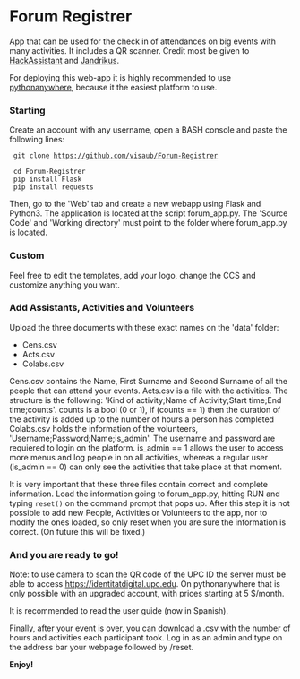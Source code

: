 # Forum Registrer

App that can be used for the check in of attendances on big events with many activities. It includes a QR scanner. Credit most be given to <a href="https://github.com/HackAssistant/registration">HackAssistant</a> and <a href="https://github.com/jandrikus">Jandrikus</a>.

For deploying this web-app it is highly recommended to use <a href='https://www.pythonanywhere.com'> pythonanywhere</a>, because it the easiest platform to use.

<h3> Starting </h3>

Create an account with any username, open a BASH console and paste the following lines:

<code> git clone https://github.com/visaub/Forum-Registrer <br> 
cd Forum-Registrer <br>
pip install Flask <br>
pip install requests </code>

Then, go to the 'Web' tab and create a new webapp using Flask and Python3. The application is located at the script forum_app.py. The 'Source Code' and 'Working directory' must point to the folder where forum_app.py is located.

<h3> Custom </h3>

Feel free to edit the templates, add your logo, change the CCS and customize anything you want.

<h3> Add Assistants, Activities and Volunteers </h3>

Upload the three documents with these exact names on the 'data' folder:
- Cens.csv 
- Acts.csv
- Colabs.csv

Cens.csv contains the Name, First Surname and Second Surname of all the people that can attend your events.
Acts.csv is a file with the activities. The structure is the following: 'Kind of activity;Name of Activity;Start time;End time;counts'. counts is a bool (0 or 1), if (counts == 1) then the duration of the activity is added up to the number of hours a person has completed
Colabs.csv holds the information of the volunteers, 'Username;Password;Name;is_admin'. The username and password are requiered to login on the platform. is_admin == 1 allows the user to access more menus and log people in on all activities, whereas a regular user (is_admin == 0) can only see the activities that take place at that moment.

It is very important that these three files contain correct and complete information.
Load the information going to forum_app.py, hitting RUN and typing <code>reset()</code> on the command prompt that pops up.
After this step it is not possible to add new People, Activities or Volunteers to the app, nor to modify the ones loaded, so only reset when you are sure the information is correct. (On future this will be fixed.)

<h3>And you are ready to go!</h3>

Note: to use camera to scan the QR code of the UPC ID the server must be able to access https://identitatdigital.upc.edu. On pythonanywhere that is only possible with an upgraded account, with prices starting at 5 $/month.

It is recommended to read the user guide (now in Spanish). 

Finally, after your event is over, you can download a .csv with the number of hours and activities each participant took. Log in as an admin and type on the address bar your webpage followed by /reset.

<b>Enjoy!</b>
